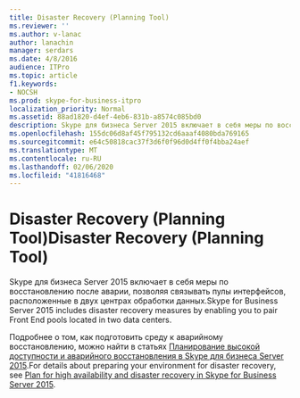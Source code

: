 ```yaml
---
title: Disaster Recovery (Planning Tool)
ms.reviewer: ''
ms.author: v-lanac
author: lanachin
manager: serdars
ms.date: 4/8/2016
audience: ITPro
ms.topic: article
f1.keywords:
- NOCSH
ms.prod: skype-for-business-itpro
localization_priority: Normal
ms.assetid: 88ad1820-d4ef-4eb6-831b-a8574c085bd0
description: Skype для бизнеса Server 2015 включает в себя меры по восстановлению после аварии, позволяя связывать пулы интерфейсов, расположенные в двух центрах обработки данных.
ms.openlocfilehash: 155dc06d8af45f795132cd6aaaf4080bda769165
ms.sourcegitcommit: e64c50818cac37f3d6f0f96d0d4ff0f4bba24aef
ms.translationtype: MT
ms.contentlocale: ru-RU
ms.lasthandoff: 02/06/2020
ms.locfileid: "41816468"
---
```

# <a name="disaster-recovery-planning-tool"></a><span data-ttu-id="bb23d-103">Disaster Recovery (Planning Tool)</span><span class="sxs-lookup"><span data-stu-id="bb23d-103">Disaster Recovery (Planning Tool)</span></span>
 
<span data-ttu-id="bb23d-104">Skype для бизнеса Server 2015 включает в себя меры по восстановлению после аварии, позволяя связывать пулы интерфейсов, расположенные в двух центрах обработки данных.</span><span class="sxs-lookup"><span data-stu-id="bb23d-104">Skype for Business Server 2015 includes disaster recovery measures by enabling you to pair Front End pools located in two data centers.</span></span>
  
<span data-ttu-id="bb23d-105">Подробнее о том, как подготовить среду к аварийному восстановлению, можно найти в статьях [Планирование высокой доступности и аварийного восстановления в Skype для бизнеса Server 2015](../../plan-your-deployment/high-availability-and-disaster-recovery/high-availability-and-disaster-recovery.md).</span><span class="sxs-lookup"><span data-stu-id="bb23d-105">For details about preparing your environment for disaster recovery, see [Plan for high availability and disaster recovery in Skype for Business Server 2015](../../plan-your-deployment/high-availability-and-disaster-recovery/high-availability-and-disaster-recovery.md).</span></span>
  

